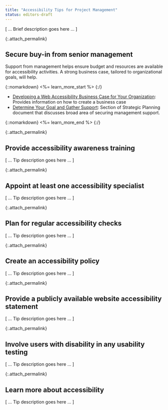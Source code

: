 ```yaml
---
title: "Accessibility Tips for Project Management"
status: editors-draft
---
```


[ ... Brief description goes here ... ]

{:.attach_permalink}
## Secure buy-in from senior management

Support from management helps ensure budget and resources are available for accessibility activities. A strong business case, tailored to organizational goals, will help.

{::nomarkdown}
<%= learn_more_start %>
{:/}

* [Developing a Web Accessibility Business Case for Your Organization](http://www.w3.org/WAI/bcase/Overview.html): Provides information on how to create a business case
* [Determine Your Goal and Gather Support](http://www.w3.org/WAI/impl/#goal): Section of Strategic Planning document that discusses broad area of securing management support.

{::nomarkdown}
<%= learn_more_end %>
{:/}

{:.attach_permalink}
## Provide accessibility awareness training

[ ... Tip description goes here ... ]

{:.attach_permalink}
## Appoint at least one accessibility specialist

[ ... Tip description goes here ... ]

{:.attach_permalink}
## Plan for regular accessibility checks

[ ... Tip description goes here ... ]

{:.attach_permalink}
##  Create an accessibility policy 

[ ... Tip description goes here ... ]

{:.attach_permalink}
##  Provide a publicly available website accessibility statement 

[ ... Tip description goes here ... ]

{:.attach_permalink}
## Involve users with disability in any usability testing

[ ... Tip description goes here ... ]

{:.attach_permalink}
## Learn more about accessibility

[ ... Tip description goes here ... ]